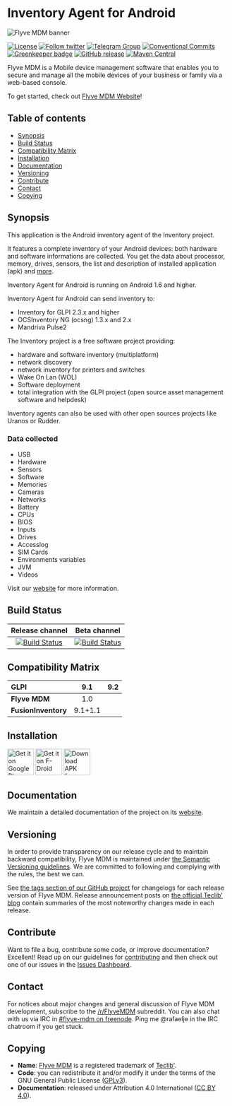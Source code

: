 # Inventory Agent for Android

![Flyve MDM banner](https://user-images.githubusercontent.com/663460/26935464-54267e9c-4c6c-11e7-86df-8cfa6658133e.png)

[![License](https://img.shields.io/github/license/flyve-mdm/android-inventory-agent.svg?&label=License)](https://github.com/flyve-mdm/android-inventory-agent/blob/master/LICENSE.md)
[![Follow twitter](https://img.shields.io/twitter/follow/FlyveMDM.svg?style=social&label=Twitter&style=flat-square)](https://twitter.com/FlyveMDM)
[![Telegram Group](https://img.shields.io/badge/Telegram-Group-blue.svg)](https://t.me/flyvemdm)
[![Conventional Commits](https://img.shields.io/badge/Conventional%20Commits-1.0.0-yellow.svg)](https://conventionalcommits.org)
[![Greenkeeper badge](https://badges.greenkeeper.io/flyve-mdm/android-inventory-agent.svg)](https://greenkeeper.io/)
[![GitHub release](https://img.shields.io/github/release/flyve-mdm/android-inventory-agent.svg)](https://github.com/flyve-mdm/android-inventory-agent/releases)
[![Maven Central](https://img.shields.io/maven-central/v/com.flyvemdm/inventory.svg)](https://bintray.com/flyve-mdm/inventory/android-inventory-agent/)

Flyve MDM is a Mobile device management software that enables you to secure and manage all the mobile devices of your business or family via a web-based console.

To get started, check out [Flyve MDM Website](https://flyve-mdm.com/)!

## Table of contents

* [Synopsis](#synopsis)
* [Build Status](#build-status)
* [Compatibility Matrix](#compatibility-matrix)
* [Installation](#installation)
* [Documentation](#documentation)
* [Versioning](#versioning)
* [Contribute](#contribute)
* [Contact](#contact)
* [Copying](#copying)

## Synopsis

This application is the Android inventory agent of the Inventory project.

It features a complete inventory of your Android devices: both hardware and software informations are collected. You get the data about processor, memory, drives, sensors, the list and description of installed application (apk) and [more](#data-collected).

Inventory Agent for Android is running on Android 1.6 and higher.

Inventory Agent for Android can send inventory to:

* Inventory for GLPI 2.3.x and higher
* OCSInventory NG (ocsng) 1.3.x and 2.x
* Mandriva Pulse2

The Inventory project is a free software project providing:

* hardware and software inventory (multiplatform)
* network discovery
* network inventory for printers and switches
* Wake On Lan (WOL)
* Software deployment
* total integration with the GLPI project (open source asset management software and helpdesk)

Inventory agents can also be used with other open sources projects like Uranos or Rudder.

### Data collected

* USB
* Hardware
* Sensors
* Software
* Memories
* Cameras
* Networks
* Battery
* CPUs
* BIOS
* Inputs
* Drives
* Accesslog
* SIM Cards
* Environments variables
* JVM
* Videos

Visit our [website](http://flyve.org/android-inventory-agent/) for more information.

## Build Status

| **Release channel** | **Beta channel** |
|:---:|:---:|
| [![Build Status](https://circleci.com/gh/flyve-mdm/android-inventory-agent/tree/master.svg?style=svg)](https://circleci.com/gh/flyve-mdm/android-inventory-agent/tree/master) | [![Build Status](https://circleci.com/gh/flyve-mdm/android-inventory-agent/tree/develop.svg?style=svg)](https://circleci.com/gh/flyve-mdm/android-inventory-agent/tree/develop) |

## Compatibility Matrix

|GLPI|9.1|9.2|
|:---|:---:|:---:|
|**Flyve MDM**|1.0||
|**FusionInventory**|9.1+1.1||

## Installation

[<img src="https://user-images.githubusercontent.com/663460/26973322-4ddf78a4-4d16-11e7-8b58-4c03b4bc2490.png" alt="Get it on Google Play" height="60">](https://play.google.com/store/apps/details?id=org.flyve.inventory.agent) [<img src="https://f-droid.org/badge/get-it-on.png" alt="Get it on F-Droid" height="60">](https://f-droid.org/app/org.flyve.inventory.agent) [<img src="https://user-images.githubusercontent.com/663460/26973090-f8fdc986-4d14-11e7-995a-e7c5e79ed925.png" alt="Download APK from GitHub" height="60">](https://github.com/flyve-mdm/android-inventory-agent/releases/latest)

## Documentation

We maintain a detailed documentation of the project on its [website](http://flyve.org/android-inventory-agent/).

## Versioning

In order to provide transparency on our release cycle and to maintain backward compatibility, Flyve MDM is maintained under [the Semantic Versioning guidelines](http://semver.org/). We are committed to following and complying with the rules, the best we can.

See [the tags section of our GitHub project](http://github.com/flyve-mdm/android-inventory-agent/tags) for changelogs for each release version of Flyve MDM. Release announcement posts on [the official Teclib' blog](http://www.teclib-edition.com/en/communities/blog-posts/) contain summaries of the most noteworthy changes made in each release.

## Contribute

Want to file a bug, contribute some code, or improve documentation? Excellent! Read up on our
guidelines for [contributing](./CONTRIBUTING.md) and then check out one of our issues in the [Issues Dashboard](https://github.com/flyve-mdm/android-inventory-agent/issues).

## Contact

For notices about major changes and general discussion of Flyve MDM development, subscribe to the [/r/FlyveMDM](http://www.reddit.com/r/FlyveMDM) subreddit.
You can also chat with us via IRC in [#flyve-mdm on freenode](http://webchat.freenode.net/?channels=flyve-mdm]).
Ping me @rafaelje in the IRC chatroom if you get stuck.

## Copying

* **Name**: [Flyve MDM](https://flyve-mdm.com/) is a registered trademark of [Teclib'](http://www.teclib-edition.com/en/).
* **Code**: you can redistribute it and/or modify
    it under the terms of the GNU General Public License ([GPLv3](https://www.gnu.org/licenses/gpl-3.0.en.html)).
* **Documentation**: released under Attribution 4.0 International ([CC BY 4.0](https://creativecommons.org/licenses/by/4.0/)).
